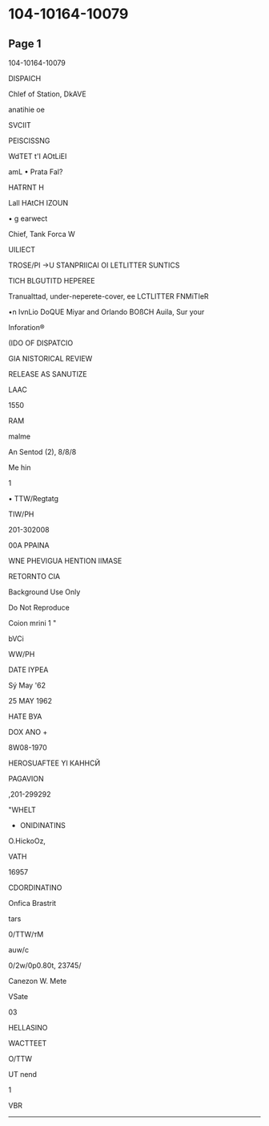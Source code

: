 # 104-10164-10079

## Page 1

104-10164-10079

DISPAICH

Chlef of Station, DkAVE

anatihie oe

SVCIIT

PEISCISSNG

WdTET t'I AOtLiEI

amL • Prata Fal?

HATRNT H

Lall HAtCH IZOUN

• g earwect

Chief, Tank Forca W

UILIECT

TROSE/PI →U STANPRIICAI OI LETLITTER SUNTICS

TICH BLGUTITD HEPEREE

Tranualttad, under-neperete-cover, ee LCTLITTER FNMiTIeR

•n IvnLio DoQUE Miyar and Orlando BOßCH Auila, Sur your

Inforation®

(IDO OF DISPATCIO

GIA NISTORICAL REVIEW

RELEASE AS SANUTIZE

LAAC

1550

RAM

malme

An Sentod (2), 8/8/8

Me hin

1

• TTW/Regtatg

TIW/PH

201-302008

00A PPAINA

WNE PHEVIGUA HENTION IIMASE

RETORNTO CIA

Background Use Only

Do Not Reproduce

Coion mrini 1 "

bVCi

WW/PH

DATE IYPEA

Sý May '62

25 MAY 1962

HATE ВУА

DOX ANO +

8W08-1970

HEROSUAFTEE YI КАННСЙ

PAGAVION

,201-299292

"WHELT

- ONIDINATINS

O.HickoOz,

VATH

16957

CDORDINATINO

Onfica Brastrit

tars

0/TTW/тM

auw/с

0/2w/0p0.80t, 23745/

Canezon W. Mete

VSate

03

HELLASINO

WACTTEET

O/TTW

UT nend

1

VBR

---

